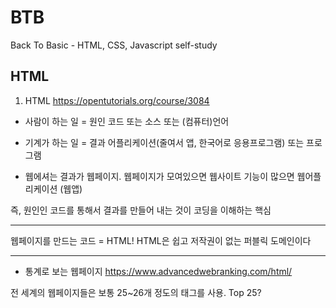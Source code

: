 # BTB
Back To Basic - HTML, CSS, Javascript self-study

## HTML
1. HTML
https://opentutorials.org/course/3084

- 사람이 하는 일 = 원인
코드 또는 소스 또는 (컴퓨터)언어

- 기계가 하는 일 = 결과
어플리케이션(줄여서 앱, 한국어로 응용프로그램) 또는 프로그램

- 웹에셔는 결과가 웹페이지. 웹페이지가 모여있으면 웹사이트
기능이 많으면 웹어플리케이션 (웹앱)

즉, 원인인 코드를 통해서 결과를 만들어 내는 것이 코딩을 이해하는 핵심

---

웹페이지를 만드는 코드 = HTML!
HTML은 쉽고 저작권이 없는 퍼블릭 도메인이다


---
- 통계로 보는 웹페이지
https://www.advancedwebranking.com/html/

전 세계의 웹페이지들은 보통 25~26개 정도의 태그를 사용.
Top 25?
<head> <body> <html> <title> <meta>
<div> <a> <script> <link> <img>
<p> <span> <li> <ul> <br>
<style> <h1> <h2> <input> <form>
<strong> <h3> <table> <tr> <td>
---

- new line == <br>
어? 닫는 태그가 없네...
HTML의 여러 태그 중 무엇인가를 설명하지 않는 태그들은 감싸야하는 컨텐츠가 없으므로 태그를 닫지 않는 규칙이 있음. (ex. <img>, <input>, <br>, <hr>, <meta>)

- 단락을 만들려면 <p></p>

- <br>? <p></p>?
단락을 표현할 때는 줄바꿈보다는 단락태그가 낫다.
왜? 단락에 단락 태그를 사용하는 것이 웹페이지를 정보로써 보다 가치있게 해주기 때문.

단, p태근는 단락과 단락의 간격이 고정되어 있어서 시각적 자유도가 떨어짐
근데, br태그는 쓰는만큼 줄바꿈이 되어서 원하는 만큼 간격 줄 수 있음 -> 그래서 사람들이 br 많이 쓰는데...
해당 문제는 CSS 사용하면 극복 가능!

- HTML이 정보를 표현한다면, CSS는 정보를 꾸며준다!
`<p style="margin-top: 45px;">....</p>`

---

`<h3>coding</h3>`
`<strong><span style="font-size:22px;">coding</span></strong>`

둘 다 시각적으로는 동일한 제목임.
검색 엔진은 전세계 웹페이지를 분석하고 검색결과를 보여주는데, 만약 사용자가 검색엔진에게 coding이라는 정보를 검색했다면, 검색엔진은 <h3> 으로 감싸진 페이지를 먼저 보여준다.
왜? <h3>은 제목을 의미하지만 <strong><span>... 이건 그냥 시각적인 장식이기 때문.

오늘날 정보의 세계에서 검색엔진의 검색결과에 노출되느냐 아니냐는 실제로 존재하는가 아닌가의 차이라고 생각할 수도 있을 정도로 크다.
따라서.. HTML을 의미에 잘 맞게 사용하는 것이 중요하다! (business 적으로 이득)
또한, HTML을 의미론적으로 잘 사용하는 것은 다른 사람들에게 도움이 될 수 있게 하는 것과 같다. (humanism 적으로 이득)

---

- 속성 (attribute)
태그의 심화된 문법

태그를 만든 사람들은 태그 이름 만으로는 정보가 부족하다는 것을 깨달음.
따라서 새로운 문법인 `속성`을 도입/적용.
- <img> == 태그
이미지이긴 한데 도대체 뭔 이미지를 표현하라는거야?
<img src="final.jpg"> === 속성을 적용한 태그
아하! ...이 source인 img를 표현하라는 거구나!

img - 태그
src - 속성
final.jpg - 속성의 값

---

- 부모/자식
태그 간의 관계를 나타냄
<p> - 부모
  <a> - 자식
  </a>
</p>

단, 꼭 p태그가 a태그의 부모라는 법은 없음.
그런데, 몇몇 태그들은 고정된 관계임. (밑에서 사용할 <ul><li></li</ul> / <ol><li></li></ol>)

- 목차..
list!  -> <li>

목차와 목록 간 구분, 즉 경계가 필요하다! -> <ul> == unordered list
숫자를 수반한 태그는 -> <ol> == ordered list
<ul> 태그는 <li> 태그를 반드시 필요로 하고, <li> 태그는 <ul> 태그를 반드시 필요로 한다. 밀접한 관계

---
<문서의 구조>
- 제목 지정 == <title>
title 태그는 검색엔진이 웹페이즈를 분석할 때 가장 중요하게 생각하는 태그!!

가끔씩 문자가 깨질 때가 있는데 웹페이지가 UTF-8 방식으로 저장되었다면 웹페이지를 열 때도 UTF-8 방식으로 열어야한다. 
즉, 웹페이지가 저장된 문자 표현 방식과 웹브라우저가 웹페이지를 해석하는 방식이 일치하지 않아서 생기는 문제.
해결? 브라우저한테 말하는거지. "웹 브라우저야~ 이 웹페이지는 UTF-8로 만들어졌으니까 UTF-8로 열어줘야해!" == <meta charset="utf-8">

HTML 만든 사람들은 본문과 본문을 설명하는 정보를 서로 다른 태그로 분리해서 정리 정돈하기로 함
<body> == 본문
<head> == 본문을 설명하는 태그

또, body 태그와 head 태그를 감싸는 하나의 태그를 둔다. -> 그게 html 태그임

또, 이 웹페이지가 HTML로서 만들어졌다는 것을 표현하기 위해 문서 시작에 <!doctype html> 코드 추가

---

<HTML 태그의 제왕>
HyperText가 바로 이 태그를 의미한다!
뭐냐구? <a> 태그! 링크 태그!
<a href="https://www.w3.org/TR/html5/" target="_blank" title="html5 specification"></a>
a == anchor
href == hypertext reference
target == 링크 클릭시 어떻게 페이지 열릴지 지정하는 속성
title == 링크가 어떤 내용을 담고 있는지 툴팁으로 보여주는 속성


- 여기까지가 웹페이지 만드는 방법과 페이지와 페이지를 연결하는 방법(링크)을 배움
- 링크를 통해 서로 결합되어 있는 웹페이지의 그룹을 웹사이트라고 칭함

... 이젠 웹사이트를 만들어보자!
웹페이지와 그것을 연결하는 링크만 있으면 웹사이트 만들 수 있다.

---
<원시웹>
- 인터넷 vs 웹
인터넷이 도시라면 웹은 도시 위에 있는 건물.
인터넷이 도로라면 웹은 도로 위를 달리는 자동차.
1960 인터넷 탄생
1990 웹 시작

- 최초의 웹페이지 by 팀 버너스리
http://info.cern.ch


---
<서버와 클라이언트>
인터넷이 동작하려면 최소 2개의 컴퓨터가 필요.
팀 버너스리가 인터넷을 이용해서 웹을 만들기로 함
Web Browser <---connected---> Web Server
(program)                     (program)

웹 서버가 설치된 컴에는 info.cern.ch라는 주소 부여. 그리고 이 컴퓨터의 어떤 디렉토리에 index.html 파일 저장.

웹 브라우저가 설치된 컴퓨터의 주소창에 info.cern.ch/index.html 이라는 주소를 입력하고 엔터치면...

(client)                   (server)
Web Browser ---request---> Web Server
           <---response---
index.html                 index.html 


- 요청하는 컴퓨터는 클라이언트 컴퓨터, 응답하는 컴퓨터는 서버 컴퓨터 
- 그래서 웹브라우저가 웹클라이언트라고 불리기도 함 (웹브라우저가 클라이언트에서 동작하니까)
- 그래서 웹서버가 웹서버라고 불리는것 (웹서버거 서버에서 동작하니까)
- same as 채팅서버, 채팅클라이언트 / 게임서버, 게임클라이언트

- (Easy) Web hosting
- (Hard) Web server 직접 설치

---
<Web hosting>

- using github pages

---
<웹서버 운영하기>
- 웹서버라는 프로그램을 설치해야 한다.
웹 서버라는 제품군에는 여러 제품들이 있다. (Apache, IIS, Nginx 등등)

- bitnami MAMP Stack
M(ac) A(pache) M(ySQL) P(HP)
Apache 웹서버를 설치하기 위해 bitnami를 까는 것

웹서버 설치 완료!

- http://localhost:8081 === http://localhost:8081/index.html === http://127.0.0.1:8081/index.html
localhost - 도메인 네임
127.0.0.1 - ip 주소 

- 응용프로그램 > mampstack-7.3.12-0 > apache2 > htdocs
여기다가 프로젝트 파일들 옮기가

- 웹서버와 웹브라우저의 통신
현재 ip 주소 확인하기: 설정 > 네트워크 > 고급 > TCP/IP탭 > ip 주소
172.30.63.9:8081/index.html
Web Browser ---------------------> Web Server
            <--------------------- index.html
                                172.30.63.9:8081
                                   
스벅은 주소를 가변으로 줘서 안되는듯

---
<마치며>
- 웹페이지(웹사이트)를 아름답게 하려면 CSS를 배워야한다. > 이거 이후에 웹 다자이너, 웹 퍼블리셔같은 직업이 생김
- 사용자와 상호작용 하는 웹페이지(웹사이트)를 만들고 샆으면 Javascript를 배워야한다. > 웹 프론트앤드 엔지니어 같은 직업이 발달

---
<부록>
- 댓글 기능 달기 using Disqus
https://disqus.com/

---

## CSS

<CSS 등장 이전에는...>
```
<li>
  <a href="html.html">
    <font color="red">HTML</font>
  </a>
</li>
```
- li, a 라는 정보 안에 폰트 컬러라는 의미없는 정보가 담겨져있음
- a 태그가 1억개면 어떻게 다 바꿀건데?
- 태그는 근본적인 해결책이 되지 못한다.

--
<CSS의 등장>

- 웹브라우저가 처음 나왔을때 웹브라우저는 HTML만 해석해서 처리하는 프로그램이었다. 그래서 웹브라우저는 기본적으로 코드를 HTML이라고 생각한다.

- 그러니까 이건 CSS 문법이라고 해석해야한다고 알려줘야 함. === <style></style> 태그 사용

- 코딩을 잘하는 법 => `중복의 제거`

---
<속성의 기본>
- 전체에다가 적용 안하고 싶으면 style 이라는 속성을 사용
<a href="2.html" style="color:red;">CSS</a>
"color:red;" 는 html의 속성이다.
style 이라는 속성은 그 값으로 css의 효과가 들어와야 함.

선택자? `a {color:red}`에서 a가 선택자임

따라서, 웹페이지 안에서 CSS를 삽입하는 방법 2가지
1. 스타일 태그를 쓴다 <style> a {color: red} </style>
2. 스타일 속성을 쓴다 <a href="..." style="color: red"> </a>

---

a {  // selector
  color: red; // declaration 어떤 효과를 줄 것인가? 선언. 효과
// property: value  
} 

---

<CSS 선택자를 스스로 알아내는 방법>
모든 링크는 검은색 / 방문한 링크는 회색 / 현재 링크는 빨간색으로 바꾸고 싶어...
우리가 알던 방법? 인라인 스타일 태그 사용 > but, 중복되는 코드 발생(불-편)
그 그룹에 대해서 폰트 컬러를 회색으로 주면 된다. > class라는 html의 속성을 주는 것. 

- class 값 지정? . 붙이자! (선택자)
- 여러개 지정 가능 (class="saw active" .saw {..}  .active {...}) > 좋은 방법이 아니다. 
왜? saw보다 active가 먼저 있기 때문에 빨간색이 된 것. 동일한 우선순위면 마지막거에 영향력을 받는다. 
- 좀 더 우선순위 높은거 쓰는게 좋음 > id!
- id 값 지정? # 붙이자!
- id 선택자 > class 선택자 > 일반 태그 선택자 (우선순위 높은 순)
- 왜 우선순위가 이따구임? 
웹 페이지에서 id의 값은 단 한번만 등장해야 함. 유일무이한 값
일반 태그 선택자가 id 선택자보다 훨씬 포괄적임. 그래서 구체적인 것이 포괄적인 것 보다 우선순위가 높다. class 선택자는 중간 정도임. 
- CSS Selectors

---

<CSS Box Model>
- h1 태그는 한줄을 차지하고 있음. 
- 반면 링크(a태그)는 한줄 차지하지 않고 딱 자기 컨텐츠 크기 만큼만을 쓴다.
- 화면 전체를 쓰는 태그: block level element (ex. h1)
- 자기 컨텐츠 크기만큼 갖는 태그: inline element (ex. a)
- 블록 레벨 엘리먼트를 자신의 부피만큼 쓰게 하려면 display: inline으로 쓰면 됌. 
- 인라인 엘리먼트를 화면 전체를 쓰게 하고 싶으면 display: block으로 쓰면 됌.


- 컨텐트와 테두리 사이 여백 주고싶으면: padding
- 테두리와 테두리 사이에 간격 주고싶으면: margin

- 개발자도구 사용해서 보자 

- CSS Box Model이란... html 태그 하나하나를 박스로 생각해서 부피감을 결정하는 것

<Box Model 써먹기>
- ol 태그는 화면 전체를 쓰는 block level element임


---
<그리드>
- 최신기술~
- 아니 그냥 칸만 나누려고 태그를 쓰는데 h1태그 이런거 쓰면 이상하잖아...
- 디자인을 목적으로 사용하는 무색무취의 태그 > div 태그! 
- 아무 의미 없고 디자인을 위해서 사용하는 태그
- div 태그: 기본적으로 block level element. 따라서 화면 전체를 사용한다.
- span 태그: div와 동일한 목적으로 사용되지만 inline element.


- 두개의 div(block level element)를 나란히 두고 싶으면 일단 부모 div 태그가 필요함.
- 부모에 display의 grid라는 속성을 쓰게 되면... 아무런 변화가 없음 ㅎ
- 여기다가 `grid-template-columns: 150px 1fr;` 을 주면 한줄에 첫번째 애는 150px, 두번째 애는 나머지 공간 차지하게 됌.
- 1fr? 이거 쓰면 좋은게 텍스트 길이가 바뀌어도 그리드의 다른 요소도 자동으로 크기가 줄어들고 늘어나고 함.

- 최신 기술을 써도 되는가 판단하는 법? https://caniuse.com/
- 현재 웹 브라우저들이 얼마나 기술을 지원하고 있는지 보여줌


<그리드 써먹기>
- 의미도, 기능도 없는 태그 div

---
<반응형 디자인과 미디어 쿼리 소개>
- 반응형 웹. 반응형 디자인. Responsive Web
- 운영체제와 상관 없이, 디바이스와 상관없이 모든 시스템에서 동작하는 정보시스템임. 수많은 형태의 화면에서 동작해야 함.
- 그래서 웹을 만드는 사람들은 여러화면에 대응하는 웹페이지를 만들어야 했음. 걸림돌이고 단점이고 그랬음. > 반응형 디자인이 나온 이유

- 반응형 디자인: 화면에 크기에 따라서 웹페이지의 각 요소들이 반응해서 동작하게 된다. 

<미디어 쿼리>
- 화면의 크기에 따라서 디자인을 다르게 해보자.
```
<!-- screen width > 800px -->
최소한의 너비가 800px은 되어야 한다. 
800px이 안되면 div가 사라지게 만들 것
@media(min-width: 800px) {
  div {
    display: none;
  }
}
```

```
<!-- screen width < 800px -->
최대한의 너비가 800px이 되어야 한다.
800px이 넘으면 div가 사라지게 만들 것
@media(max-width: 800px) {
  div {
    display: none;
  }
}
```

---

<CSS 코드의 재사용>
- `<link rel="stylesheet" href="style.css">`
- 링크 태그를 사용하자아

- 웹 페이지 안에 css를 놓는게 더 효율적임
- 하지만 캐싱때문에 그렇지 않음 (?)
- 한번 style.css를 받으면 웹브라우저는 우리 컴퓨터에 저장해놨다가 저장된 결과를 가져와서 속도를 높일 수 있음 (네트워크 사용 X), 사업자들은 돈을 덜 쓸 수 있음
- 캐시로 인해서 훨씬 더 빠르게 웹페이지를 보여줄 수 있으면서 네트워크 사용료도 더 적게 낼 수 있다.

- 따라서 별도의 파일로 꺼내서 중복을 제거하는 게 결과론적으로는 더 효율적이다.

---

<마무리>
- 선택자와 속성
속성을 알면 알 수록 더 풍부하게 표현할 수 있고
선택자를 알면 알 수록 더 정확햐게 표현할 수 있음.


---

## Javascript

- 자바스크립트는 사용자와의 상호작용을 위한 것
- 웹페이지를 동적으로 만들어 줌

---
<script 태그>
- 자바스크립트는 HTML 위에서 동작하는 언어
- <script></script> 안의 태그를 자바스크립트로 인식
- 
```
<script>
  document.write("same")
</script>
```
body 태그 안에 same 쓰는 거랑 동일한 모양새의 코드인데 뭐가 다름?

- html 1+1은 영원히 1+1임
- javascript 1+1은 숫자로 인식해서 계산기처럼 2로 인식

---

<이벤트>
- onclick 속성: 속성 값으로 반드시 javascript가 와야한다. onclick 속성의 속성값은 웹브라우저가 기억하고있다가 js 코드를 js 문법에 따라 해석해서 웹브라우저가 동작함.  -> onclick을 이벤트라고 함
- 이벤트
- 웹브라우저에서 일어 날 수 있는 이벤트? onclick / onchange/ onkeydown 등등 (검색해봐)



---

<콘솔>
- 관리자 페이지 > console
- 문자열.length
- 콘솔에서 실행되는 자바스크립트는 해당 웹페이지 안에서 삽입되어 있는 자바스크립트처럼 동작한다.
해당 웹페이지 대상으로 실행된다.


---

<데이터타입(자료형) - 문자열과 숫자>
- https://developer.mozilla.org/ko/docs/Web/JavaScript/Data_structures

- Boolean, Null, Undefined, Number, String, Symbol(ES6) + Object

- javascript s tring event
https://developer.mozilla.org/ko/docs/Web/JavaScript/Reference/Global_Objects/String
.length
.toUpperCase()
.indexOf()
.trim() 앞 뒤 공백 삭제

- 1+1 => 2
- "1"+"1" => "11"

---

<변수와 대입 연산자>
```
x = 1;
x는 변수
=는 대입 연산자

좌항과 우항을 결합하여 우항의 값을 만들어 낸다.


1 = 2; // 오류남
1은 상수이기 때문에 변수를 대입할 수 없다.

constant vs variable
```
- 콘솔창에서 실행을 유보시키고 싶으면 shift+Enter
- 변수를 사용할땐 가급적 var 붙여주길.....

---

<웹브라우저 제어>
- 버튼 클릭 했을 때 `<body style="background-color: black; color: white;">` 이렇게 스타일 바꾸고 싶다.
- 그런데 html은 정적인 언어라 로딩되면 바꿀 수가 없는데...

---

<CSS 기초> -> 넘어감
* CSS는 어떤 목적의 언어인가요?
웹페이지를 스타일링 하기 위한 언어
* CSS를 웹페이지에 삽입하는 방법은 무엇인가요?
스타일 태그를 사용하거나 스타일 속성을 사용한다
* style 속성은 무엇인가요? 
<a style="color:red"></a>와 같이 태그 안에 속성으로 CSS 값을 삽입해서 스타일을 표현하는 것을 말한다.
* 선택자가 무엇인가요?
a {
   color: red;
} 
라는 코드에서 a를 선택자라고 하면 html의 특정 태그를 선택하여 어떤 효과를 줄것인지 선택/결정하는 것.
태그 선택자 외에 클래스 선택자(.), id 선택자(#) 등이 있다. 


---

<제어할 태그 선택하기>
- javascript select tag by css selector
https://developer.mozilla.org/ko/docs/Web/API/Document/querySelector
`document.querySelector(selectors);`

getElementById
querySelector('body').style.color="red";

---

<프로그램, 프로그래밍, 프로그래머>

시초는 연주회의 순서를 부르는 단어가 프로그램.
순서를 프로그램이라고 함.
이 순서를 만드는 행위를 프로그래밍.
순서를 만드는 사람을 프로그래머.

반복적인이게 하는 일.. 불행하고 빡치는 일... 이를 극복하기 위해 프로그래밍 언어를 만듦.

다만 html은 묘사의 언어라서 (웹페이지를 그려내는) 순서고 반복이고가 없음. 
하지만 js는 사용자와 상호작용하기 위해 고안된거고 시간의 순서에따라 웹브라우저의 여러 기능이 실행되어야하기 때문에 프로그래밍이라는 형태를 띄고 있고 이가 html과 Js가 다르게 된 큰 특징이다.

근데... 쓰다보니까 
조건에 따라서 다른기능이 실행되게 하고
반복적으로 기능이 실행되게 하고
순서를 정리정돈하고 싶어하고
이러한 방법들이 고안된 것. (조건문, 반복문, 함수)


---
<조건문>
- 토글 구현!
- 비교연산자, boolean, 조건문 강의 스킵

콘솔에서 
document.querySelector('#night_day).value 쳐보면서 확인하고... 

---
<리팩토링>
코딩을 하고 나면 코드가 좀 비효율 적인 면이 생기기 마련.
동작하는 것은 그대로 두고 코드 자체를 효율적으로 만들어서 가독성 높이고, 유지보수 쉽게 하고, 중복된 것 낮추고 -> 리펙토링
틈틈히 리팩토링 해야 좋은 프로그램 만들 수 있다. 

- `this라는 키워드는 자신이 포함된 tag를 가리킨다.`

- 코딩 잘하는 법? 중복을 끝까지 찾아가서 없애라아

--- 
<반복문/배열>
- 배열
연관된 데이터를 담아두는 수납상자
`var message = ["Diana", "hello"];`

- 반복문 
while()

<배열과 반복문의 활용>
- 야간모드일때는 링크가 밝게, 주간모드일때는 링크가 어둡게 

- querySelector은 맨처음 한개만 가져옴. 모든 a 엘레먼트들을 가져오고싶으면?
`querySelectorAll('a')`
근데 배열이라 반복문으로 돌려야함.

---
<함수>
- 웹페이지가 커지면 인터넷을 통해서 전송할때 비용, 시간, 노력도 비례해서 커진다는 소리.

```
function nightDayHandler() { 
  ...
}
```

- 함수는 수납상자 같은 것.
- parameter & argument, return

```
function nightDayHandler(parameter) { // 매개변수
  ...

  return parameter++; // 반환값
}

nightDayHandler(argument); // 인자
```

- 기존코드 리펙토링 (this는 더이상 this가 아니게 된다. 인자로 전달하고 함수에서 매개변수로 받이서 this를 대체할 수 있게 해야함)

---
<객체>
- 객체: 이름이 있는 정리정돈 상자
property란 객체 내부의 속성으로 key, value로 구성된다. .으로 접근 가능하다
```
var coworkers = {
  "programmer" : "hello", // key : value
  "designer" : "world",
}
// 추가 시
coworkers.bookkeeper = "duru";
coworkers["data scientist"] = "taeho";
```

- 객체와 반복문
```
for(var key in coworkers) {
  document.write(key + ": " + coworkers[key] + "<br>");
}
```

- 객체 프로퍼티와 메소드
Object 안에 property로 function도 넣을 수 있다. 
```
// 함수 선언
coworkers.showAll = function () {
  for (var key in cowokers) {
      document.write(key + ": " + coworkers[key] + '<br>')
  }
}

coworkers.showAll(); //호출
```
근데 객체 이름이 바뀌면 어쩔건데? coworkers 가 colleagues로 바뀌면... -> this 쓰자!

```
//이젠 여기 coworkers만 바꿔주면 된다!
coworkers.showAll = function () {
  for (var key in this) {
      document.write(key + ": " + this[key] + '<br>')
  }
}
```

---
<객체의 활용>
```
function func1 () {
  ...
}

function func2 () {
  ...
}

였던것을

var funcs = {
  one: function () {
    ...
  },
  two: function () {
    ...
  }
}
```